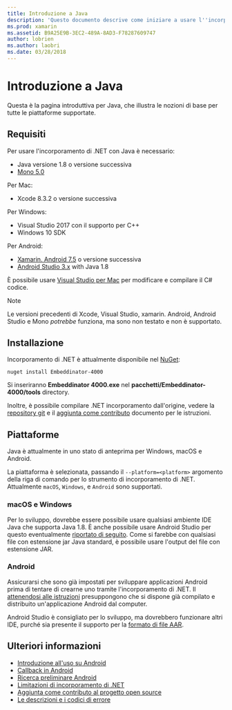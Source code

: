 ```yaml
---
title: Introduzione a Java
description: 'Questo documento descrive come iniziare a usare l''incorporamento di .NET con Java. Illustra i requisiti di sistema, installazione e le piattaforme supportate.'
ms.prod: xamarin
ms.assetid: B9A25E9B-3EC2-489A-8AD3-F78287609747
author: lobrien
ms.author: laobri
ms.date: 03/28/2018
---
```


# <a name="getting-started-with-java"></a>Introduzione a Java

Questa è la pagina introduttiva per Java, che illustra le nozioni di base per tutte le piattaforme supportate.

## <a name="requirements"></a>Requisiti

Per usare l'incorporamento di .NET con Java è necessario:

* Java versione 1.8 o versione successiva
* [Mono 5.0](https://www.mono-project.com/download/)

Per Mac:

* Xcode 8.3.2 o versione successiva

Per Windows:

* Visual Studio 2017 con il supporto per C++
* Windows 10 SDK

Per Android:

* [Xamarin. Android 7.5](https://visualstudio.microsoft.com/xamarin/) o versione successiva
* [Android Studio 3.x](https://developer.android.com/studio/index.html) with Java 1.8

È possibile usare [Visual Studio per Mac](https://visualstudio.microsoft.com/vs/mac/) per modificare e compilare il C# codice.

> [!NOTE]
> Le versioni precedenti di Xcode, Visual Studio, xamarin. Android, Android Studio e Mono _potrebbe_ funziona, ma sono non testato e non è supportato.

## <a name="installation"></a>Installazione

Incorporamento di .NET è attualmente disponibile nel [NuGet](https://www.nuget.org/packages/Embeddinator-4000/):

```shell
nuget install Embeddinator-4000
```

Si inseriranno **Embeddinator 4000.exe** nel **pacchetti/Embeddinator-4000/tools** directory.

Inoltre, è possibile compilare .NET incorporamento dall'origine, vedere la [repository git](https://github.com/mono/Embeddinator-4000/) e il [aggiunta come contributo](https://github.com/mono/Embeddinator-4000/blob/master/Contributing.md) documento per le istruzioni.

## <a name="platforms"></a>Piattaforme

Java è attualmente in uno stato di anteprima per Windows, macOS e Android.

La piattaforma è selezionata, passando il `--platform=<platform>` argomento della riga di comando per lo strumento di incorporamento di .NET. Attualmente `macOS`, `Windows`, e `Android` sono supportati.

### <a name="macos-and-windows"></a>macOS e Windows

Per lo sviluppo, dovrebbe essere possibile usare qualsiasi ambiente IDE Java che supporta Java 1.8. È anche possibile usare Android Studio per questo eventualmente [riportato di seguito](https://stackoverflow.com/questions/16626810/can-android-studio-be-used-to-run-standard-java-projects). Come si farebbe con qualsiasi file con estensione jar Java standard, è possibile usare l'output del file con estensione JAR.

### <a name="android"></a>Android

Assicurarsi che sono già impostati per sviluppare applicazioni Android prima di tentare di crearne uno tramite l'incorporamento di .NET. Il [attenendosi alle istruzioni](~/tools/dotnet-embedding/get-started/java/android.md) presuppongono che si dispone già compilato e distribuito un'applicazione Android dal computer.

Android Studio è consigliato per lo sviluppo, ma dovrebbero funzionare altri IDE, purché sia presente il supporto per la [formato di file AAR](https://developer.android.com/studio/projects/android-library.html).

## <a name="further-reading"></a>Ulteriori informazioni

* [Introduzione all'uso su Android](~/tools/dotnet-embedding/get-started/java/android.md)
* [Callback in Android](~/tools/dotnet-embedding/android/callbacks.md)
* [Ricerca preliminare Android](~/tools/dotnet-embedding/android/index.md)
* [Limitazioni di incorporamento di .NET](~/tools/dotnet-embedding/limitations.md)
* [Aggiunta come contributo al progetto open source](https://github.com/mono/Embeddinator-4000/blob/master/Contributing.md)
* [Le descrizioni e i codici di errore](~/tools/dotnet-embedding/errors.md)
